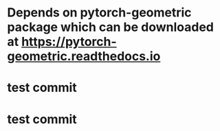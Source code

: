 # Depends on pytorch-geometric package which can be downloaded at https://pytorch-geometric.readthedocs.io
# test commit
# test commit
